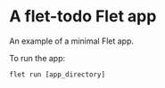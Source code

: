# A flet-todo Flet app

An example of a minimal Flet app.

To run the app:

```
flet run [app_directory]
```